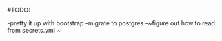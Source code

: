 #TODO:

-pretty it up with bootstrap
-migrate to postgres
-~figure out how to read from secrets.yml ~